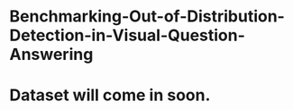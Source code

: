 # Benchmarking-Out-of-Distribution-Detection-in-Visual-Question-Answering
# Dataset will come in soon.

